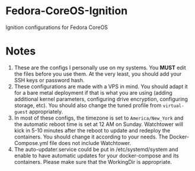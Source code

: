 # Fedora-CoreOS-Ignition
Ignition configurations for Fedora CoreOS<br />

# Notes
1. These are the configs I personally use on my systems. You **MUST** edit the files before you use them. At the very least, you should add your SSH keys or password hash. <br />
2. These configurations are made with a VPS in mind. You should adapt it for a bare metal deployment if that is what you are using (adding additional kernel parameters, configuring drive encryption, configuring storage, etc). You should also change the tuned profile from `virtual-guest` appropriately.
3. In most of these configs, the timezone is set to `America/New_York` and the automatic reboot time is set at 12 AM on Sunday. Watchtower will kick in 5-10 minutes after the reboot to update and redeploy the containers. You should change it according to your needs. The Docker-Compose.yml file does not include Watchtower.
4. The auto-updater.service could be put in /etc/systemd/system and enable to have automatic updates for your docker-compose and its containers. Please make sure that the WorkingDir is appropriate.
